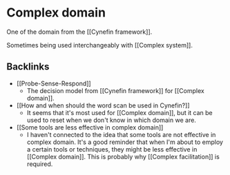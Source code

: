 # Complex domain

One of the domain from the [[Cynefin framework]].

Sometimes being used interchangeably with [[Complex system]].

## Backlinks
* [[Probe-Sense-Respond]]
	* The decision model from [[Cynefin framework]] for [[Complex domain]].
* [[How and when should the word scan be used in Cynefin?]]
	* It seems that it's most used for [[Complex domain]], but it can be used to reset when we don't know in which domain we are.
* [[Some tools are less effective in complex domain]]
	* I haven't connected to the idea that some tools are not effective in complex domain. It's a good reminder that when I'm about to employ a certain tools or techniques, they might be less effective in [[Complex domain]]. This is probably why [[Complex facilitation]] is required.

<!-- #evergreen -->

<!-- {BearID:F5D23D79-CA31-4CB1-9F67-51B92208B777} -->
